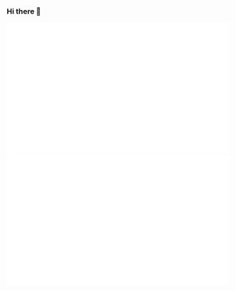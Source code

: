 ### Hi there 👋

<img src="https://github.com/moh-C/github-stats./blob/master/generated/overview.svg" />

<img src="https://github.com/moh-C/github-stats./blob/master/generated/languages.svg" />

<!--
**moh-C/moh-c** is a ✨ _special_ ✨ repository because its `README.md` (this file) appears on your GitHub profile.


Here are some ideas to get you started:

- 🔭 I’m currently working on ...
- 🌱 I’m currently learning ...
- 👯 I’m looking to collaborate on ...
- 🤔 I’m looking for help with ...
- 💬 Ask me about ...
- 📫 How to reach me: ...
- 😄 Pronouns: ...
- ⚡ Fun fact: ...
-->
